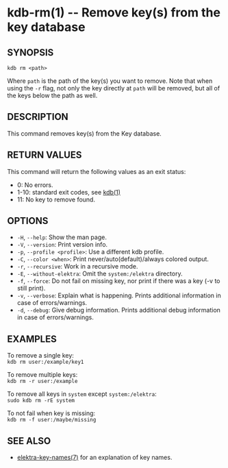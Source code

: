 # kdb-rm(1) -- Remove key(s) from the key database

## SYNOPSIS

`kdb rm <path>`

Where `path` is the path of the key(s) you want to remove.
Note that when using the `-r` flag, not only the key directly at `path` will be removed, but all of the keys below the path as well.

## DESCRIPTION

This command removes key(s) from the Key database.

## RETURN VALUES

This command will return the following values as an exit status:

- 0:
  No errors.
- 1-10:
  standard exit codes, see [kdb(1)](kdb.md)
- 11:
  No key to remove found.

## OPTIONS

- `-H`, `--help`:
  Show the man page.
- `-V`, `--version`:
  Print version info.
- `-p`, `--profile <profile>`:
  Use a different kdb profile.
- `-C`, `--color <when>`:
  Print never/auto(default)/always colored output.
- `-r`, `--recursive`:
  Work in a recursive mode.
- `-E`, `--without-elektra`:
  Omit the `system:/elektra` directory.
- `-f`, `--force`:
  Do not fail on missing key, nor print if there was a key (-v to still print).
- `-v`, `--verbose`:
  Explain what is happening. Prints additional information in case of errors/warnings.
- `-d`, `--debug`:
  Give debug information. Prints additional debug information in case of errors/warnings.

## EXAMPLES

To remove a single key:<br>
`kdb rm user:/example/key1`

To remove multiple keys:<br>
`kdb rm -r user:/example`

To remove all keys in `system` except `system:/elektra`:<br>
`sudo kdb rm -rE system`

To not fail when key is missing:<br>
`kdb rm -f user:/maybe/missing`

## SEE ALSO

- [elektra-key-names(7)](elektra-key-names.md) for an explanation of key names.

